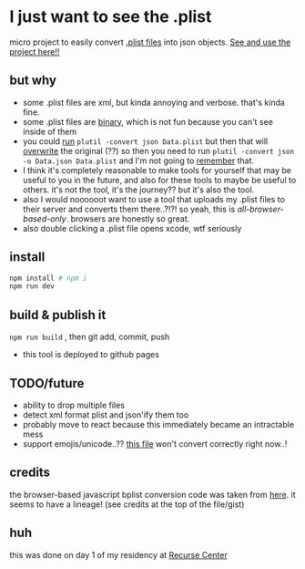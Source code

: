 # I just want to see the .plist

micro project to easily convert [.plist files](https://en.wikipedia.org/wiki/Property_list) into json objects. [See and use the project here!!](https://gregsadetsky.github.io/i-just-want-to-see-the-plist/)

## but why

- some .plist files are xml, but kinda annoying and verbose. that's kinda fine.
- some .plist files are [binary](https://medium.com/@karaiskc/understanding-apples-binary-property-list-format-281e6da00dbd), which is not fun because you can't see inside of them
- you could [run](https://stackoverflow.com/a/10991695) `plutil -convert json Data.plist` but then that will [overwrite](https://stackoverflow.com/questions/6066350/command-line-tool-for-converting-plist-to-json#comment20774567_10991695) the original (??) so then you need to run `plutil -convert json -o Data.json Data.plist` and I'm not going to [remember](https://xkcd.com/1168/) that.
- I think it's completely reasonable to make tools for yourself that may be useful to you in the future, and also for these tools to maybe be useful to others. it's not the tool, it's the journey?? but it's also the tool.
- also I would noooooot want to use a tool that uploads my .plist files to their server and converts them there..?!?! so yeah, this is _all-browser-based-only_. browsers are honestly so great.
- also double clicking a .plist file opens xcode, wtf seriously

## install

```bash
npm install # npm i
npm run dev
```

## build & publish it

`npm run build` , then git add, commit, push

- this tool is deployed to github pages

## TODO/future

- ability to drop multiple files
- detect xml format plist and json'ify them too
- probably move to react because this immediately became an intractable mess
- support emojis/unicode..?? [this file](public/2.this-file-doesnt-convert-because-of-the-emojis.plist) won't convert correctly right now..!

## credits

the browser-based javascript bplist conversion code was taken from [here](https://gist.github.com/manekinekko/e897e5025048cfa10fedcfd6317aab5d). it seems to have a lineage! (see credits at the top of the file/gist)

## huh

this was done on day 1 of my residency at [Recurse Center](https://www.recurse.com/)
